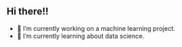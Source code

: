 ## Hi there!!

- 🔭 I’m currently working on a machine learning project.
- 🌱 I’m currently learning about data science.


